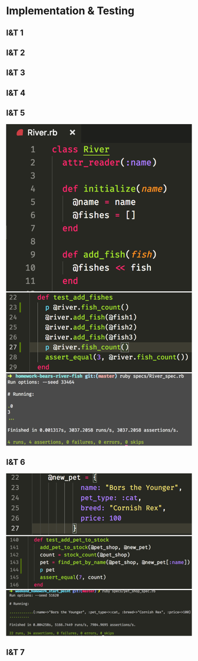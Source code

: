 # Implementation & Testing

## I&T 1

## I&T 2

## I&T 3

## I&T 4

## I&T 5
![](it/IT5a.png?raw=true)
![](it/IT5b.png?raw=true)
![](it/IT5c.png?raw=true)

## I&T 6
![](it/IT6a.png?raw=true)
![](it/IT6b.png?raw=true)
![](it/IT6c.png?raw=true)

## I&T 7